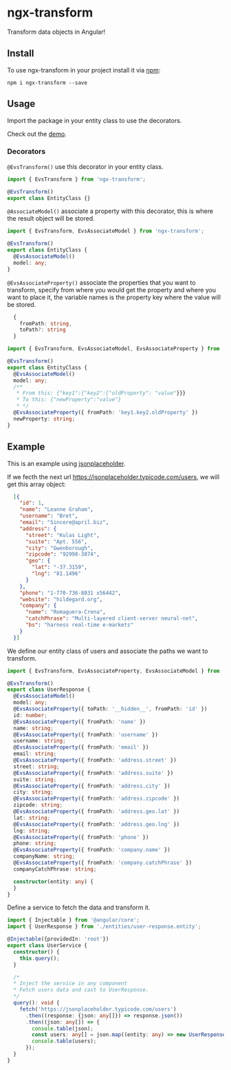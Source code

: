 # ngx-transform

Transform data objects in Angular!

## Install

To use ngx-transform in your project install it via [npm](https://www.npmjs.com/package/ngx-transform):

```
npm i ngx-transform --save
```

## Usage

Import the package in your entity class to use the decorators.

Check out the [demo](https://stackblitz.com/edit/ngx-transform).

### Decorators

`@EvsTransform()` use this decorator in your entity class.

```typescript
import { EvsTransform } from 'ngx-transform';

@EvsTransform()
export class EntityClass {}
```

`@AssociateModel()` associate a property with this decorator, this is where the result object will be stored.

```typescript
import { EvsTransform, EvsAssociateModel } from 'ngx-transform';

@EvsTransform()
export class EntityClass {
  @EvsAssociateModel()
  model: any;
}
```

`@EvsAssociateProperty()` associate the properties that you want to transform, specify from where you would get the property and where you
want to place it, the variable names is the property key where the value will be stored.

```typescript
  {
    fromPath: string,
    toPath?: string
  }
```

```typescript
import { EvsTransform, EvsAssociateModel, EvsAssociateProperty } from 'ngx-transform';

@EvsTransform()
export class EntityClass {
  @EvsAssociateModel()
  model: any;
  /**
   * From this: {"key1":{"key2":{"oldProperty": "value"}}}
   * To this: {"newProperty":"value"}
   * */
  @EvsAssociateProperty({ fromPath: 'key1.key2.oldProperty' })
  newProperty: string;
}
```

## Example

This is an example using [jsonplaceholder](https://jsonplaceholder.typicode.com/).

If we fecth the next url https://jsonplaceholder.typicode.com/users, we will get this array object:

```json
  [{
    "id": 1,
    "name": "Leanne Graham",
    "username": "Bret",
    "email": "Sincere@april.biz",
    "address": {
      "street": "Kulas Light",
      "suite": "Apt. 556",
      "city": "Gwenborough",
      "zipcode": "92998-3874",
      "geo": {
        "lat": "-37.3159",
        "lng": "81.1496"
      }
    },
    "phone": "1-770-736-8031 x56442",
    "website": "hildegard.org",
    "company": {
      "name": "Romaguera-Crona",
      "catchPhrase": "Multi-layered client-server neural-net",
      "bs": "harness real-time e-markets"
    }
  }]
```

We define our entity class of users and associate the paths we want to transform.

```typescript
import { EvsTransform, EvsAssociateProperty, EvsAssociateModel } from 'ngx-transform';

@EvsTransform()
export class UserResponse {
  @EvsAssociateModel()
  model: any;
  @EvsAssociateProperty({ toPath: '__hidden__', fromPath: 'id' })
  id: number;
  @EvsAssociateProperty({ fromPath: 'name' })
  name: string;
  @EvsAssociateProperty({ fromPath: 'username' })
  username: string;
  @EvsAssociateProperty({ fromPath: 'email' })
  email: string;
  @EvsAssociateProperty({ fromPath: 'address.street' })
  street: string;
  @EvsAssociateProperty({ fromPath: 'address.suite' })
  suite: string;
  @EvsAssociateProperty({ fromPath: 'address.city' })
  city: string;
  @EvsAssociateProperty({ fromPath: 'address.zipcode' })
  zipcode: string;
  @EvsAssociateProperty({ fromPath: 'address.geo.lat' })
  lat: string;
  @EvsAssociateProperty({ fromPath: 'address.geo.lng' })
  lng: string;
  @EvsAssociateProperty({ fromPath: 'phone' })
  phone: string;
  @EvsAssociateProperty({ fromPath: 'company.name' })
  companyName: string;
  @EvsAssociateProperty({ fromPath: 'company.catchPhrase' })
  companyCatchPhrase: string;

  constructor(entity: any) {
  }
}
```

Define a service to fetch the data and transform it.
```typescript
import { Injectable } from '@angular/core';
import { UserResponse } from './entities/user-response.entity';

@Injectable({providedIn: 'root'})
export class UserService {
  constructor() {
    this.query();
  }

  /*
  * Inject the service in any component
  * Fetch users data and cast to UserResponse.
  */
  query(): void {
    fetch('https://jsonplaceholder.typicode.com/users')
      .then((response: {json: any[]}) => response.json())
      .then((json: any[]) => {
        console.table(json);
        const users: any[] = json.map((entity: any) => new UserResponse(entity).model);
        console.table(users);
      });
  }
}
```